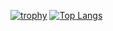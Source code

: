 [![trophy](https://github-profile-trophy.vercel.app/?username=Happyrobot33&theme=radical&no-frame=true&no-bg=true&column=7)](https://github.com/ryo-ma/github-profile-trophy)
[![Top Langs](https://github-readme-stats.vercel.app/api/top-langs/?username=Happyrobot33&layout=compact&theme=dark&hide_border=true)](https://github.com/anuraghazra/github-readme-stats)
<!--
<div align="center">
  <br/>
  <a href="https://github.com/Happyrobot33/Happyrobot33/blame/main/demo.svg">
  <img alt="Click to see the source" height="100%" src="demo.svg" width="100%" style="position: absolute"/>
  </a>
  <br/>
</div>

<!--
**Happyrobot33/Happyrobot33** is a ✨ _special_ ✨ repository because its `README.md` (this file) appears on your GitHub profile.

Here are some ideas to get you started:

- 🔭 I’m currently working on ...
- 🌱 I’m currently learning ...
- 👯 I’m looking to collaborate on ...
- 🤔 I’m looking for help with ...
- 💬 Ask me about ...
- 📫 How to reach me: ...
- 😄 Pronouns: ...
- ⚡ Fun fact: ...
-->
